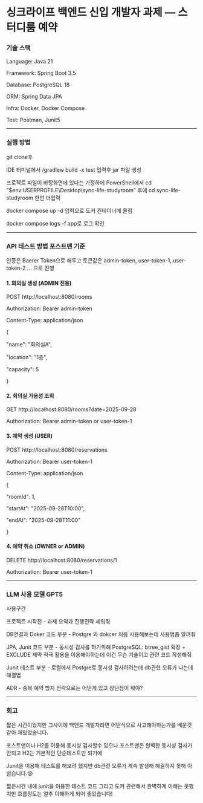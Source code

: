 # 싱크라이프 백엔드 신입 개발자 과제 — 스터디룸 예약

### 기술 스택

Language: Java 21

Framework: Spring Boot 3.5

Database: PostgreSQL 18

ORM: Spring Data JPA

Infra: Docker, Docker Compose

Test: Postman, Junit5

---

### 실행 방법

git clone후

IDE 터미널에서 /gradlew build -x test 입력후 jar 파일 생성

프로젝트 파일이 바탕화면에 있다는 가정하에 PowerShell에서  cd "$env:USERPROFILE\Desktop\sync-life-studyroom" 후에 cd sync-life-studyroom 한번 더입력

docker compose up -d 입력으로 도커 컨테이너에 올림

docker compose logs -f app로 로그 확인

---

### API 테스트 방법 포스트맨 기준

인증은 Baerer Token으로 해두고 토큰값은 admin-token, user-token-1, user-token-2 ... 으로 진행


#### 1. 회의실 생성 (ADMIN 전용)

POST http://localhost:8080/rooms

Authorization: Bearer admin-token

Content-Type: application/json

{
  
  "name": "회의실A",
  
  "location": "1층",
  
  "capacity": 5

}


#### 2. 회의실 가용성 조회

GET http://localhost:8080/rooms?date=2025-09-28

Authorization: Bearer admin-token or user-token-1


#### 3. 예약 생성 (USER)

POST http://localhost:8080/reservations

Authorization: Bearer user-token-1

Content-Type: application/json

{
  
  "roomId": 1,
  
  "startAt": "2025-09-28T10:00",
  
  "endAt": "2025-09-28T11:00"

}


#### 4. 예약 취소 (OWNER or ADMIN)

DELETE http://localhost:8080/reservations/1

Authorization: Bearer user-token-1

---

### LLM 사용 모델 GPT5

사용구간

프로젝트 시작전 - 과제 요약과 진행전략 세워줘

DB연결과 Doker 코드 부분 - Postgre 와 dokcer 처음 사용해보는데 사용법좀 알려줘 

JPA, Junit 코드 부분 - 동시성 검사를 하기위해 PostgreSQL: btree_gist 확장 + EXCLUDE 제약 적극 활용을 이용해야하는데 이건 무슨 기술이고 관련 코드 작성해줘

Junit 테스트 부분 - 로컬에서 Postgre로 동시성 검사하려는데 db관련 오류가 나는데 해결법

ADR - 중복 예약 방지 전략으로는 어떤게 있고 장단점이 뭐야?

---

### 회고
짧은 시간이었지만 그사이에 백엔드 개발자라면 어떤식으로 사고해야하는가를 배운것 같아 재밌었습니다.

포스트맨이나 H2를 이용해 동시성 검사할수 있으나 포스트맨은 완벽한 동시성 검사가 안되고 H2는 기본적인 단순테스트만 되기에

Junit을 이용해 테스트를 해보려 했지만 db관련 오류가 계속 발생해 해결하지 못해 아쉽습니다.😢

짧은시간 내에 junit을 이용한 테스트 코드 그리고 도커 관련해서 완벽하게 이해는 못했지만 흐름정도는 얼추 이해하게 되어 좋았습니다!
